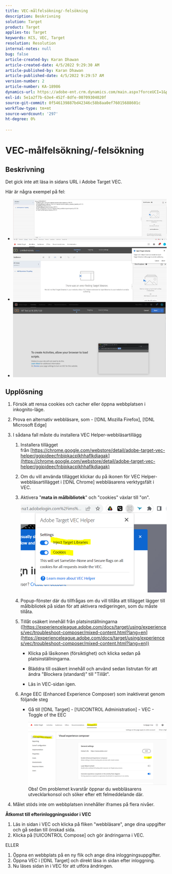 ```yaml
---
title: VEC-målfelsökning/-felsökning
description: Beskrivning
solution: Target
product: Target
applies-to: Target
keywords: KCS, VEC, Target
resolution: Resolution
internal-notes: null
bug: false
article-created-by: Karan Dhawan
article-created-date: 4/5/2022 9:29:30 AM
article-published-by: Karan Dhawan
article-published-date: 4/5/2022 9:29:57 AM
version-number: 2
article-number: KA-18986
dynamics-url: https://adobe-ent.crm.dynamics.com/main.aspx?forceUCI=1&pagetype=entityrecord&etn=knowledgearticle&id=ec1691de-c2b4-ec11-983f-000d3a5d0d73
exl-id: 5e1a2f7b-63e4-452f-8dfe-00709304020f
source-git-commit: 0f546139887bd42346c58b8aa0ef76015688601c
workflow-type: tm+mt
source-wordcount: '297'
ht-degree: 0%

---
```


# VEC-målfelsökning/-felsökning

## Beskrivning

Det gick inte att läsa in sidans URL i Adobe Target VEC.

Här är några exempel på fel:

- ![](assets/___f81691de-c2b4-ec11-983f-000d3a5d0d73___.png)
- ![](assets/___071791de-c2b4-ec11-983f-000d3a5d0d73___.png)
- ![](assets/___0a1791de-c2b4-ec11-983f-000d3a5d0d73___.png)

## Upplösning

1. Försök att rensa cookies och cacher eller öppna webbplatsen i inkognito-läge. 

1. Prova en alternativ webbläsare, som - [!DNL Mozilla Firefox], [!DNL Microsoft Edge]

1. I sådana fall måste du installera VEC Helper-webbläsartillägg

   1. Installera tillägget från [https://chrome.google.com/webstore/detail/adobe-target-vec-helper/ggjpideecfnbipkacplkhhaflkdjagak](https://chrome.google.com/webstore/detail/adobe-target-vec-helper/ggjpideecfnbipkacplkhhaflkdjagak)

   1. Om du vill använda tillägget klickar du på ikonen för VEC Helper-webbläsartillägget i [!DNL Chrome] webbläsarens verktygsfält i VEC. 

   1. Aktivera &quot;**mata in målbibliotek**&quot; och &quot;cookies&quot; växlar till &quot;on&quot;.

      ![](assets/92bf52bf-21ab-ec11-983f-000d3a349523.png)

   1. Popup-fönster där du tillfrågas om du vill tillåta att tillägget lägger till målbibliotek på sidan för att aktivera redigeringen, som du måste tillåta.

   1. Tillåt osäkert innehåll från platsinställningarna ([https://experienceleague.adobe.com/docs/target/using/experiences/vec/troubleshoot-composer/mixed-content.html?lang=en](https://experienceleague.adobe.com/docs/target/using/experiences/vec/troubleshoot-composer/mixed-content.html?lang=en))

      - Klicka på låsikonen (försiktighet) och klicka sedan på platsinställningarna.

      - Bläddra till osäkert innehåll och använd sedan listrutan för att ändra &quot;Blockera (standard)&quot; till &quot;Tillåt&quot;.

      - Läs in VEC-sidan igen.
   1. Ange EEC (Enhanced Experience Composer) som inaktiverat genom följande steg

      - Gå till [!DNL Target] - [!UICONTROL Administration] - VEC - Toggle of the EEC

         ![](assets/90fdfd56-26ab-ec11-983f-000d3a349523.png)
   Obs! Om problemet kvarstår öppnar du webbläsarens utvecklarkonsol och söker efter ett felmeddelande där.

1. Målet stöds inte om webbplatsen innehåller iframes på flera nivåer. 

**Åtkomst till efterinloggningssidor i VEC**

1. Läs in sidan i VEC och klicka på fliken &quot;webbläsare&quot;, ange dina uppgifter och gå sedan till önskad sida. 
1. Klicka på [!UICONTROL Compose] och gör ändringarna i VEC. 

ELLER

1. Öppna en webbplats på en ny flik och ange dina inloggningsuppgifter.
1. Öppna VEC i [!DNL Target] och direkt läsa in sidan efter inloggning. 
1. Nu läses sidan in i VEC för att utföra ändringen.
